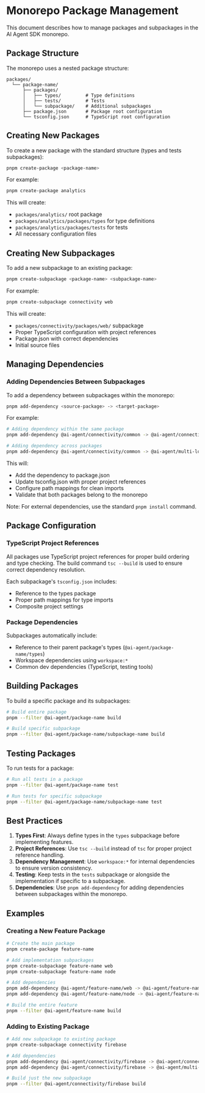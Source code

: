 # Monorepo Package Management

This document describes how to manage packages and subpackages in the AI Agent SDK monorepo.

## Package Structure

The monorepo uses a nested package structure:

```
packages/
  └── package-name/
      ├── packages/
      │   ├── types/         # Type definitions
      │   ├── tests/         # Tests
      │   └── subpackage/    # Additional subpackages
      ├── package.json       # Package root configuration
      └── tsconfig.json      # TypeScript root configuration
```

## Creating New Packages

To create a new package with the standard structure (types and tests subpackages):

```bash
pnpm create-package <package-name>
```

For example:
```bash
pnpm create-package analytics
```

This will create:
- `packages/analytics/` root package
- `packages/analytics/packages/types` for type definitions
- `packages/analytics/packages/tests` for tests
- All necessary configuration files

## Creating New Subpackages

To add a new subpackage to an existing package:

```bash
pnpm create-subpackage <package-name> <subpackage-name>
```

For example:
```bash
pnpm create-subpackage connectivity web
```

This will create:
- `packages/connectivity/packages/web/` subpackage
- Proper TypeScript configuration with project references
- Package.json with correct dependencies
- Initial source files

## Managing Dependencies

### Adding Dependencies Between Subpackages

To add a dependency between subpackages within the monorepo:

```bash
pnpm add-dependency <source-package> -> <target-package>
```

For example:
```bash
# Adding dependency within the same package
pnpm add-dependency @ai-agent/connectivity/common -> @ai-agent/connectivity/types

# Adding dependency across packages
pnpm add-dependency @ai-agent/connectivity/common -> @ai-agent/multi-logger/types
```

This will:
- Add the dependency to package.json
- Update tsconfig.json with proper project references
- Configure path mappings for clean imports
- Validate that both packages belong to the monorepo

Note: For external dependencies, use the standard `pnpm install` command.

## Package Configuration

### TypeScript Project References

All packages use TypeScript project references for proper build ordering and type checking. The build command `tsc --build` is used to ensure correct dependency resolution.

Each subpackage's `tsconfig.json` includes:
- Reference to the types package
- Proper path mappings for type imports
- Composite project settings

### Package Dependencies

Subpackages automatically include:
- Reference to their parent package's types (`@ai-agent/package-name/types`)
- Workspace dependencies using `workspace:*`
- Common dev dependencies (TypeScript, testing tools)

## Building Packages

To build a specific package and its subpackages:

```bash
# Build entire package
pnpm --filter @ai-agent/package-name build

# Build specific subpackage
pnpm --filter @ai-agent/package-name/subpackage-name build
```

## Testing Packages

To run tests for a package:

```bash
# Run all tests in a package
pnpm --filter @ai-agent/package-name test

# Run tests for specific subpackage
pnpm --filter @ai-agent/package-name/subpackage-name test
```

## Best Practices

1. **Types First**: Always define types in the `types` subpackage before implementing features.
2. **Project References**: Use `tsc --build` instead of `tsc` for proper project reference handling.
3. **Dependency Management**: Use `workspace:*` for internal dependencies to ensure version consistency.
4. **Testing**: Keep tests in the `tests` subpackage or alongside the implementation if specific to a subpackage.
5. **Dependencies**: Use `pnpm add-dependency` for adding dependencies between subpackages within the monorepo.

## Examples

### Creating a New Feature Package

```bash
# Create the main package
pnpm create-package feature-name

# Add implementation subpackages
pnpm create-subpackage feature-name web
pnpm create-subpackage feature-name node

# Add dependencies
pnpm add-dependency @ai-agent/feature-name/web -> @ai-agent/feature-name/types
pnpm add-dependency @ai-agent/feature-name/node -> @ai-agent/feature-name/types

# Build the entire feature
pnpm --filter @ai-agent/feature-name build
```

### Adding to Existing Package

```bash
# Add new subpackage to existing package
pnpm create-subpackage connectivity firebase

# Add dependencies
pnpm add-dependency @ai-agent/connectivity/firebase -> @ai-agent/connectivity/types
pnpm add-dependency @ai-agent/connectivity/firebase -> @ai-agent/multi-logger/types

# Build just the new subpackage
pnpm --filter @ai-agent/connectivity/firebase build
``` 